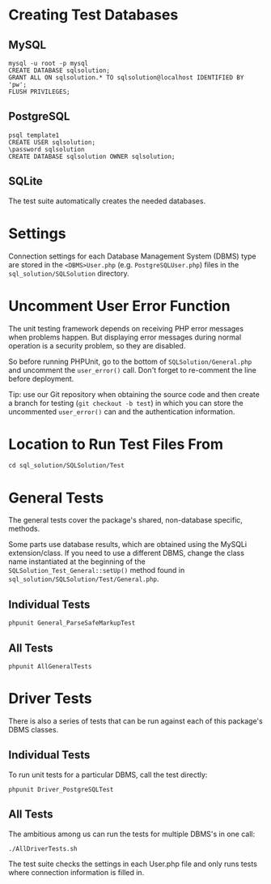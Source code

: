 Creating Test Databases
=======================
MySQL
-----
	mysql -u root -p mysql
	CREATE DATABASE sqlsolution;
	GRANT ALL ON sqlsolution.* TO sqlsolution@localhost IDENTIFIED BY 'pw';
	FLUSH PRIVILEGES;

PostgreSQL
----------
	psql template1
	CREATE USER sqlsolution;
	\password sqlsolution
	CREATE DATABASE sqlsolution OWNER sqlsolution;

SQLite
------
The test suite automatically creates the needed databases.


Settings
========
Connection settings for each Database Management System (DBMS) type are
stored in the `<DBMS>User.php` (e.g. `PostgreSQLUser.php`) files in the
`sql_solution/SQLSolution` directory.


Uncomment User Error Function
=============================
The unit testing framework depends on receiving PHP error messages when
problems happen.  But displaying error messages during normal operation
is a security problem, so they are disabled.

So before running PHPUnit, go to the bottom of `SQLSolution/General.php`
and uncomment the `user_error()` call.  Don't forget to re-comment the
line before deployment.

Tip: use our Git repository when obtaining the source code and then create
a branch for testing (`git checkout -b test`) in which you can store the
uncommented `user_error()` can and the authentication information.


Location to Run Test Files From
===============================
	cd sql_solution/SQLSolution/Test


General Tests
=============
The general tests cover the package's shared, non-database specific,
methods.

Some parts use database results, which are obtained using the MySQLi
extension/class.  If you need to use a different DBMS, change the class
name instantiated at the beginning of the `SQLSolution_Test_General::setUp()`
method found in `sql_solution/SQLSolution/Test/General.php`.

Individual Tests
----------------
	phpunit General_ParseSafeMarkupTest

All Tests
---------
	phpunit AllGeneralTests


Driver Tests
============
There is also a series of tests that can be run against each of this
package's DBMS classes.

Individual Tests
----------------
To run unit tests for a particular DBMS, call the test directly:

	phpunit Driver_PostgreSQLTest

All Tests
---------
The ambitious among us can run the tests for multiple DBMS's in one call:

	./AllDriverTests.sh

The test suite checks the settings in each <DBMS>User.php file and only
runs tests where connection information is filled in.
